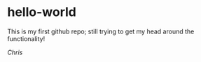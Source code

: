 # hello-world

This is my first github repo; still trying to get my head around the functionality!

*Chris*
